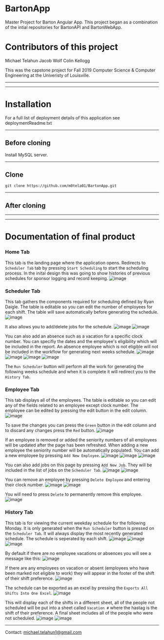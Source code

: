 # BartonApp
Master Project for Barton Angular App. This project began as a combination of the intial repositories for BartonAPI and BartonWebApp.


# Contributors of this project
Michael Telahun
Jacob Wolf
Colin Kellogg


This was the capstone project for Fall 2019 Computer Science & Computer Engineering at the Univeristy of Louisville.
_____________________________________________________________________________
_____________________________________________________________________________

# Installation
For a full list of deployment details of this application see deploymentReadme.txt

_____________________________________________________________________________
## Before cloning
Install MySQL server. 

_____________________________________________________________________________
## Clone
```
git clone https://github.com/m0tela01/BartonApp.git
```
_____________________________________________________________________________
## After cloning

_____________________________________________________________________________
_____________________________________________________________________________

# Documentation of final product
### Home Tab
This tab is the landing page where the application opens. Redirects to `Scheduler Tab` tab by pressing `Start Scheduling` to start the scheduling process. In the inital design this was going to show histories of previous schedules for sponsor logging and record keeping.
![image](https://user-images.githubusercontent.com/43968309/70368826-c6973b80-187d-11ea-8ef1-e56d357d5650.png)

### Scheduler Tab
This tab gathers the components required for scheduling defined by Ryan Daigle. The table is editable so you can edit the number of employees for each shift. The table will save automatically before generating the schedule.
![image](https://user-images.githubusercontent.com/43968309/70368874-65239c80-187e-11ea-9b21-d4adb99f53df.png)

It also allows you to add/delete jobs for the schedule.
![image](https://user-images.githubusercontent.com/43968309/70368923-1e827200-187f-11ea-8929-10a869dfc1bd.png)
![image](https://user-images.githubusercontent.com/43968309/70368931-32c66f00-187f-11ea-8991-a3ca2dba1d14.png)

You can also add an absence such as a vacation for a specific clock number. You can specifiy the dates and the employee's eligibility  which will be included in the report. An absence employee which is not eligible will not be included in the workflow for generating next weeks schedule.
![image](https://user-images.githubusercontent.com/43968309/70368938-83d66300-187f-11ea-9f45-56436bf444e3.png)
![image](https://user-images.githubusercontent.com/43968309/70368944-a5cfe580-187f-11ea-98b3-da595269511a.png)
![image](https://user-images.githubusercontent.com/43968309/70368947-bc763c80-187f-11ea-88b1-39803cb20fe4.png)
![image](https://user-images.githubusercontent.com/43968309/70368967-05c68c00-1880-11ea-8885-a6ad6fc376df.png)

The `Run Scheduler` button will perform all the work for generating the following weeks schedule and when it is complete it will redirect you to the `History Tab`.
### Employee Tab
This tab displays all of the employees. The table is editable so you can edit any of the fields related to an employee except clock number. The employee can be edited by pressing the edit button in the edit column.
![image](https://user-images.githubusercontent.com/43968309/70369057-7ae69100-1881-11ea-97ba-a5b8ebd7297c.png)

To save the changes you can press the `Green` button in the edit column and to discard any changes press the `Red` button. ![image](https://user-images.githubusercontent.com/43968309/70369071-bb460f00-1881-11ea-9f94-a7e391337bea.png)

If an employee is removed or added the seniority numbers of all employees will be updated after the page has been refreshed. When adding a new employee the seniority number will be automatically populated.
You can add a new employee by pressing `Add New Employee`.
![image](https://user-images.githubusercontent.com/43968309/70369093-11b34d80-1882-11ea-9154-799d173653cf.png)
![image](https://user-images.githubusercontent.com/43968309/70369106-46bfa000-1882-11ea-87d7-d6f7c9bdaa81.png)
![image](https://user-images.githubusercontent.com/43968309/70369115-62c34180-1882-11ea-8ead-d3eb9e173796.png)

You can also add jobs on this page by pressing `Add New Job`. They will be included in the list of jobs on the `Scheduler Tab`.
![image](https://user-images.githubusercontent.com/43968309/70369126-78386b80-1882-11ea-8729-382abbf0f5f9.png)
![image](https://user-images.githubusercontent.com/43968309/70369134-97cf9400-1882-11ea-8b06-b3a64ecd48a1.png)

You can remove an employee by pressing `Delete Employee` and entering their clock number.
![image](https://user-images.githubusercontent.com/43968309/70369151-c77e9c00-1882-11ea-8c75-71a6c4f05ff2.png)
![image](https://user-images.githubusercontent.com/43968309/70369198-90f55100-1883-11ea-9fba-fa91a2e5f2e2.png)

You will need to press `Delete` to permanently remove this employee.
![image](https://user-images.githubusercontent.com/43968309/70369167-f3018680-1882-11ea-9acf-97704c274eb9.png)

### History Tab
This tab is for viewing the current weekday schedule for the following Monday. It is only generated when the `Run Scheduler` button is pressed on the `Scheduler Tab`. It will always display the most recently generated schedule. The schedule is seperated by each shift.
![image](https://user-images.githubusercontent.com/43968309/70369259-550ebb80-1884-11ea-8e4e-5855269d1499.png)
![image](https://user-images.githubusercontent.com/43968309/70369271-7b345b80-1884-11ea-8b0c-2e4aeb529fbf.png)
![image](https://user-images.githubusercontent.com/43968309/70369278-8ab3a480-1884-11ea-94ff-3ef645d9789c.png)

By default if there are no employee vacations or absences you will see a message like this: ![image](https://user-images.githubusercontent.com/43968309/70369228-ef223400-1883-11ea-8eff-84f01b0ef701.png)

If there are any employees on vacation or absent (employees who have been marked not eligible to work) they will appear in the footer of the shift of their shift preference.
![image](https://user-images.githubusercontent.com/43968309/70369292-d5cdb780-1884-11ea-8d7c-23fcf4cb70c1.png)

The schedule can be exported as an excel by pressing the `Exports All Shifts Into One Excel`. 
![image](https://user-images.githubusercontent.com/43968309/70369319-79b76300-1885-11ea-939e-4da0f760c820.png)

This will display each of the shifts in a different sheet, all of the people not scheduled will be put into a sheet called `Vacation #` where the hastag is the shift of their preference. A final sheet includes all of the people who were not scheduled.
![image](https://user-images.githubusercontent.com/43968309/70369349-e0d51780-1885-11ea-8225-a47bbadc3a47.png)
![image](https://user-images.githubusercontent.com/43968309/70369361-03ffc700-1886-11ea-82f7-a5e1fa34f13f.png)

_____________________________________________________________________________
Contact: michael.telahun1@gmail.com
